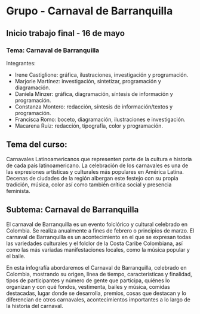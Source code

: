 # Grupo - Carnaval de Barranquilla
## Inicio trabajo final - 16 de mayo

### Tema: Carnaval de Barranquilla

Integrantes:
- Irene Castiglione: gráfica, ilustraciones, investigación y programación.
- Marjorie Martínez: investigación, sintetizar, programación y diagramación.
- Daniela Minzer: gráfica, diagramación, síntesis de información y programación.
- Constanza Montero: redacción, síntesis de información/textos y programación.
- Francisca Romo: boceto, diagramación, ilustraciones e investigación.
- Macarena Ruiz: redacción, tipografía, color y programación.

## Tema del curso: 
Carnavales Latinoamericanos que representen parte de la cultura e historia de cada país latinoamericano. 
La celebración de los carnavales es una de las expresiones artísticas y culturales más populares en América Latina. Decenas de ciudades de la región  albergan este festejo con su propia tradición, música, color así como también crítica social y presencia feminista.

## Subtema: Carnaval de Barranquilla
El carnaval de Barranquilla es un evento folclórico y cultural celebrado en Colombia. Se realiza anualmente a fines de febrero o principios de marzo. El carnaval de Barranquilla es un acontecimiento en el que se expresan todas las variedades culturales y el folclor de la Costa Caribe Colombiana, así como las más variadas manifestaciones locales, como la música popular y el baile.

En esta infografía abordaremos el Carnaval de Barranquilla, celebrado en Colombia, mostrando su origen, línea de tiempo, características y finalidad, tipos de participantes y número de gente que participa, quiénes lo organizan y con qué fondos, vestimenta, bailes y música, comidas destacadas, lugar donde se desarrolla, premios, cosas que destacan y lo diferencian de otros carnavales, acontecimientos importantes a lo largo de la historia del carnaval.
